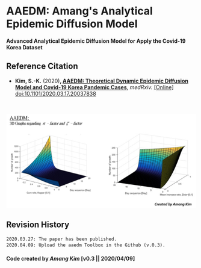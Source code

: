# AAEDM: Amang's Analytical Epidemic Diffusion Model
#### Advanced Analytical Epidemic Diffusion Model for Apply the Covid-19 Korea Dataset



## Reference Citation
* **Kim, S.-K.** (2020)**, <a href="https://www.medrxiv.org/content/10.1101/2020.03.17.20037838v1" target="_blank">AAEDM: Theoretical Dynamic Epidemic Diffusion Model and Covid-19 Korea Pandemic Cases</a>**, *medRxiv.* <a href="https://doi.org/10.1101/2020.03.17.20037838" target="_blank">[Online] doi:10.1101/2020.03.17.20037838 </a></br>
</br>


![-](https://github.com/amangkim/aaedm-covid19-kr/blob/master/AAEDM_GitHub_3D_Graphs_AMG.jpg)
</br>

## Revision History
```
2020.03.27: The paper has been published.
2020.04.09: Upload the aaedm Toolbox in the Github (v.0.3).
```

#### Code created by *Amang Kim* [v0.3 || 2020/04/09]

